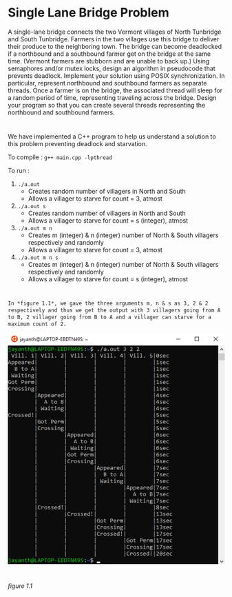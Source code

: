 # Single Lane Bridge Problem
   A single-lane bridge connects the two Vermont villages of North Tunbridge and South Tunbridge. Farmers in the two villages use this bridge to deliver their produce to the neighboring town. The bridge can become deadlocked if a northbound and a southbound farmer get on the bridge at the same time. (Vermont farmers are stubborn and are unable to back up.) Using semaphores and/or mutex locks, design an algorithm in pseudocode that prevents deadlock. Implement your solution using POSIX synchronization. In particular, represent northbound and southbound farmers as separate threads. Once a farmer is on the bridge, the associated thread will sleep for a random period of time, representing traveling across the bridge. Design your program so that you can create several threads representing the northbound and southbound farmers.
#
   We have implemented a C++ program to help us understand a solution to this problem preventing deadlock and starvation.
   
To compile :  ```g++ main.cpp -lpthread```

To run : 
1. ```./a.out```
    - Creates random number of villagers in North and South
	- Allows a villager to starve for count = 3, atmost
2. ```./a.out s```
    - Creates random number of villagers in North and South
	- Allows a villager to starve for count = s (integer), atmost
3. ```./a.out m n```
    - Creates m (integer) & n (integer) number of North & South villagers respectively and randomly
	- Allows a villager to starve for count = 3, atmost
4. ```./a.out m n s```
    - Creates m (integer) & n (integer) number of North & South villagers respectively and randomly
	- Allows a villager to starve for count = s (integer), atmost
#
	In *figure 1.1*, we gave the three arguments m, n & s as 3, 2 & 2 respectively and thus we get the output with 3 villagers going from A to B, 2 villager going from B to A and a villager can starve for a maximum count of 2.


![Output](https://raw.githubusercontent.com/SummaUse/summa1/master/slbp.png)
#
*figure 1.1*

